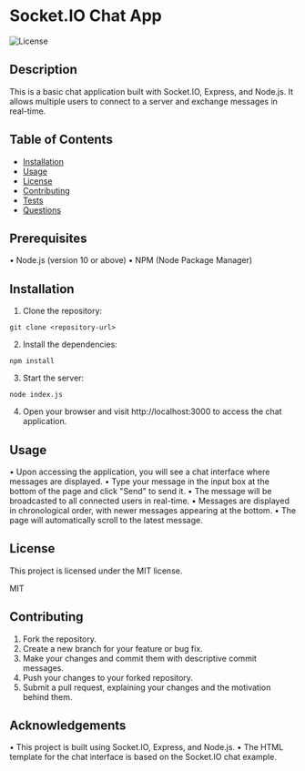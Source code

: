 
# Socket.IO Chat App
![License](https://img.shields.io/badge/License-MIT-green.svg)

## Description
This is a basic chat application built with Socket.IO, Express, and Node.js. It allows multiple users to connect to a server and exchange messages in real-time.


## Table of Contents
- [Installation](#installation)
- [Usage](#usage)
- [License](#license)
- [Contributing](#contributing)
- [Tests](#tests)
- [Questions](#questions)

## Prerequisites
• Node.js (version 10 or above)
• NPM (Node Package Manager)

## Installation

1. Clone the repository:

`git clone <repository-url>`

2. Install the dependencies:

`npm install`

3. Start the server:

`node index.js`

4. Open your browser and visit http://localhost:3000 to access the chat application.


## Usage
• Upon accessing the application, you will see a chat interface where messages are displayed.
• Type your message in the input box at the bottom of the page and click "Send" to send it.
• The message will be broadcasted to all connected users in real-time.
• Messages are displayed in chronological order, with newer messages appearing at the bottom.
• The page will automatically scroll to the latest message.

## License
This project is licensed under the MIT license.

MIT

## Contributing

1. Fork the repository.
2. Create a new branch for your feature or bug fix.
3. Make your changes and commit them with descriptive commit messages.
4. Push your changes to your forked repository.
5. Submit a pull request, explaining your changes and the motivation behind them.

## Acknowledgements
• This project is built using Socket.IO, Express, and Node.js.
• The HTML template for the chat interface is based on the Socket.IO chat example.